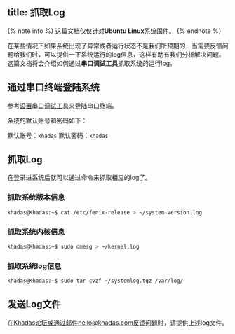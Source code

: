 title: 抓取Log
---

{% note info %}
这篇文档仅仅针对**Ubuntu Linux**系统固件。
{% endnote %}

在某些情况下如果系统出现了异常或者运行状态不是我们所预期的，当需要反馈问题给我们时，可以提供一下系统运行的log信息，这样有助有我们分析解决问题。这篇文档将会介绍如何通过**串口调试工具**抓取系统的运行log。

## 通过串口终端登陆系统

参考[设置串口调试工具](/linux/zh-cn/vim1/SetupSerialTool.html)来登陆串口终端。

系统的默认账号和密码如下：

默认账号：`khadas`
默认密码：`khadas`

## 抓取Log

在登录进系统后就可以通过命令来抓取相应的log了。

### 抓取系统版本信息

```bash
khadas@Khadas:~$ cat /etc/fenix-release > ~/system-version.log
```

### 抓取系统内核信息

```bash
khadas@Khadas:~$ sudo dmesg > ~/kernel.log
```

### 抓取系统log信息

```bash
khadas@Khadas:~$ sudo tar cvzf ~/systemlog.tgz /var/log/
```

## 发送Log文件

在[Khadas论坛](https://forum.khadas.com/)或通过邮件hello@khadas.com反馈问题时，请提供上述log文件。
